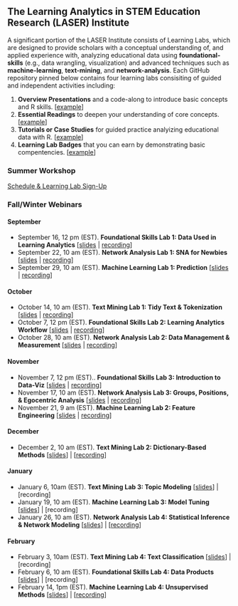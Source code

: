 ## The Learning Analytics in STEM Education Research (LASER) Institute 

A significant portion of the LASER Institute consists of Learning Labs, which are designed to provide scholars with a conceptual understanding of, and applied experience with, analyzing educational data using **foundational-skills** (e.g., data wrangling, visualization) and advanced techniques such as  **machine-learning**, **text-mining**, and **network-analysis**. Each GitHub repository pinned below contains four learning labs consisiting of guided and independent activities including:
1.  **Overview Presentations** and a code-along to introduce basic concepts and R skills. [[example](https://laser-institute.github.io/network-analysis/lab-4/sna-lab-4-slides.html)] 
2.  **Essential Readings** to deepen your understanding of core concepts. [[example](https://laser-institute.github.io/network-analysis/lab-4/sna-lab-4-readings.html)]
3.  **Tutorials or Case Studies** for guided practice analyizing educational data with R. [[example](https://laser-institute.github.io/network-analysis/lab-4/sna-lab-4-case-study-key.html)]
4.  **Learning Lab Badges** that you can earn by demonstrating basic compentencies. [[example](https://laser-institute.github.io/network-analysis/lab-4/sna-lab-4-badge.html)]

### Summer Workshop
[Schedule & Learning Lab Sign-Up](https://docs.google.com/document/d/1_vI6pf00ozJOHOooTNZh9g3P0KacxYWDo74fin_5Kgw/edit?usp=sharing)

### Fall/Winter Webinars
#### September
- September 16, 12 pm (EST). **Foundational Skills Lab 1: Data Used in Learning Analytics** [[slides](https://laser-institute.github.io/foundational-skills/foundation_lab_1/index.html#1) | [recording](https://ncsu.zoom.us/rec/share/Vy41XB4h0qCXiBnDON5-tfqormiBxC4QqOkcvAE3KvWdo6BKm8NXPTHXpqe31sO2.9Cq8Gs9Wz-96UBJa)]
- September 22, 10 am (EST). **Network Analysis Lab 1: SNA for Newbies** [[slides](https://laser-institute.github.io/network-analysis/lab-1/sna-lab-1-slides.html#1) | [recording](https://ncsu.zoom.us/rec/share/dZX7dqt_SQPQVFHOG4ZiX-Kr0UsPC84IGnrjhh_RnC5Tf-aAgNF0mb8DzcZnUPVs.cbNdKW9-zXNkQl0a)] 
- September 29, 10 am (EST). **Machine Learning Lab 1: Prediction** [[slides](https://laser-institute.github.io/machine-learning/lab-1/ll-1-overview-presentation.html#1) | [recording](https://ncsu.zoom.us/rec/share/V5-erll-xopHU_3RVA3vkkGFBsAF-84B6Ew0DVc4EzJW9uCQ9lvhSzALDZiPi86V.dH-Qlt3Spoblc9IR)]

#### October
- October 14, 10 am (EST). **Text Mining Lab 1: Tidy Text & Tokenization** [[slides](https://laser-institute.github.io/text-mining/lab-1/slides/tm-lab-1-slides.html) | [recording](https://ncsu.zoom.us/rec/share/dNl-h00tWMMHulMQyhC7Z2gILYaddbzYR5Ll-kQ7BazjAuIKnXa9M-BXyg2FdrfA.u4enjaQDSINtlvyC)]
- October 7, 12 pm (EST). **Foundational Skills Lab 2: Learning Analytics Workflow** [[slides](https://laser-institute.github.io/foundational-skills/foundation_lab_2/la_workflow_slides.html) | [recording](https://ncsu.zoom.us/rec/share/0uwlkEzz3fsaEeKWj49LFuGzBA4hLI3QlhRnlp_a4rtcpwKgT1zHHrXdaUIbkjPz.IcMEtFKdxk6fOHa2)]
- October 28, 10 am (EST). **Network Analysis Lab 2: Data Management & Measurement** [[slides](https://laser-institute.github.io/network-analysis/lab-2/sna-lab-2-slides.html#1) | [recording](https://ncsu.zoom.us/rec/share/YgNVOuiiTbFU0KiB6MozG_hfQpEnCoD0BbqLU-K7pOLkuFgYQ4ZEIWvDZzmPHtj_.Ixb19CFKdKzkRBm_)]

#### November

- November 7, 12 pm (EST).. **Foundational Skills Lab 3: Introduction to Data-Viz** [[slides](https://laser-institute.github.io/foundational-skills/foundation_lab_3/intro_dataviz.html) | [recording](https://ncsu.zoom.us/rec/share/TbvYsDSbEJ6TLYAPv8xgg2jVC1wTVGXOJTjI0cCKd1YsRbcwvn6MBKEE4gnMIQU5.k2hE3g96pZwvgjX2)]
- November 17, 10 am (EST). **Network Analysis Lab 3: Groups, Positions, & Egocentric Analysis** [[slides](https://laser-institute.github.io/network-analysis/lab-3/sna-lab-3-slides.html#1) | [recording](https://ncsu.zoom.us/rec/share/pbOSDU48APoUsevYVXmpvKdw1LwwQoI4oApU0OaK51EN9gsAfbirvXjWsgdxYFiR.8SKB0_3NrNHPKn15)]
- November 21, 9 am (EST). **Machine Learning Lab 2: Feature Engineering** [[slides](https://laser-institute.github.io/machine-learning/lab-2/ll-2-overview-presentation.html#1) | [recording](https://ncsu.zoom.us/rec/share/B_0gmUNur1wMNrkk3VskrPbO1YAnaC6_KCab1dEYvTlFWugy9W-G0GWsbvo5Rk9K.L39pVmhFJGfhcGK5?startTime=1669038423000)]

#### December
- December 2, 10 am (EST). **Text Mining Lab 2: Dictionary-Based Methods** [[slides](https://laser-institute.github.io/text-mining/lab-2/slides/tm-lab-2-slides.html)] | [[recording](https://ncsu.zoom.us/rec/share/CLWulu88b9IaIsR1LR1tlHoSZm6yD7gK9wPlfLAdJowdXh2J3akVW-7UPf6lUgs.22_m7o3c51H_S8_N)]

#### January
- January 6, 10am (EST). **Text Mining Lab 3: Topic Modeling** [[slides](https://laser-institute.github.io/text-mining/lab-3/tm-lab-3-slides.html)] | [recording]
- January 19, 10 am (EST). **Machine Learning Lab 3: Model Tuning** [[slides](https://laser-institute.github.io/machine-learning/lab-3/ll-3-overview-presentation.html#1)] | [recording]
- January 26, 10 am (EST). **Network Analysis Lab 4: Statistical Inference & Network Modeling** [[slides](https://laser-institute.github.io/network-analysis/lab-4/sna-lab-4-slides.html#1)] | [[recording](https://ncsu.zoom.us/rec/share/mNROCHaS-s9u4HkSEEpNl2-6aC30db68UnrRk0yQP9EW-IDLXQPNjMKkmwhdpvXj.iiEfd0gmmzVogtH1)]

#### February
- February 3, 10am (EST). **Text Mining Lab 4: Text Classification** [[slides](https://laser-institute.github.io/text-mining/lab-4/slides/tm-lab-4-slides.html)] | [recording]
- February 6, 10 am (EST). **Foundational Skills Lab 4: Data Products** [[slides](https://laser-institute.github.io/foundational-skills/foundation_lab_4/lab4_product_slides.html#1)] | [recording]
- February 14, 1pm (EST). **Machine Learning Lab 4: Unsupervised Methods** [[slides](https://laser-institute.github.io/machine-learning/lab-4/ll-4-overview-presentation.html#1)] | [[recording](https://tennessee.zoom.us/rec/share/QTx--ZYanQjvdE8K9U986MI7kE5IBA7hIlEgIG6v8CFIJh2Bo34B7x-xp7lkra7r.TU6_jLU3HKeXW965)]
